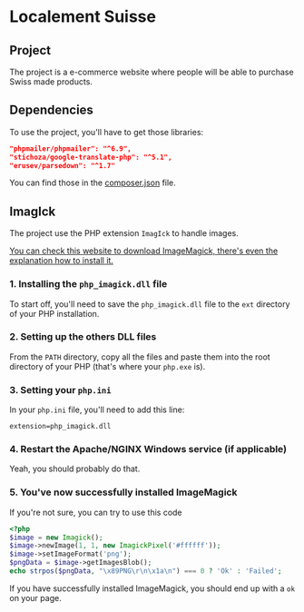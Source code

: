 # Localement Suisse

## Project
The project is a e-commerce website where people will be able to purchase Swiss made products.

## Dependencies 
To use the project, you'll have to get those libraries:
```json
"phpmailer/phpmailer": "^6.9",
"stichoza/google-translate-php": "^5.1",
"erusev/parsedown": "^1.7"
```
You can find those in the [composer.json](./composer.json) file.

## ImagIck
The project use the PHP extension `ImagIck` to handle images.

[You can check this website to download ImageMagick, there's even the explanation how to install it.](https://mlocati.github.io/articles/php-windows-imagick.html)

### 1. Installing the `php_imagick.dll` file
To start off, you'll need to save the `php_imagick.dll` file to the `ext` directory of your PHP installation.

### 2. Setting up the others DLL files
From the `PATH` directory, copy all the files and paste them into the root directory of your PHP (that's where your `php.exe` is).

### 3. Setting your `php.ini`
In your `php.ini` file, you'll need to add this line:

`extension=php_imagick.dll`

### 4. Restart the Apache/NGINX Windows service (if applicable)
Yeah, you should probably do that.

### 5. You've now successfully installed ImageMagick
If you're not sure, you can try to use this code

```php
<?php
$image = new Imagick();
$image->newImage(1, 1, new ImagickPixel('#ffffff'));
$image->setImageFormat('png');
$pngData = $image->getImagesBlob();
echo strpos($pngData, "\x89PNG\r\n\x1a\n") === 0 ? 'Ok' : 'Failed'; 
```

If you have successfully installed ImageMagick, you should end up with a `ok` on your page.
